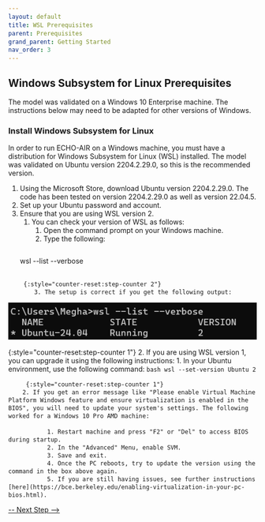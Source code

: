 ```yaml
---
layout: default
title: WSL Prerequisites
parent: Prerequisites
grand_parent: Getting Started
nav_order: 3
---
```


## Windows Subsystem for Linux Prerequisites
The model was validated on a Windows 10 Enterprise machine. The instructions below may need to be adapted for other versions of Windows.

### Install Windows Subsystem for Linux
In order to run ECHO-AIR on a Windows machine, you must have a distribution for Windows Subsystem for Linux (WSL) installed. The model was validated on Ubuntu version 2204.2.29.0, so this is the recommended version.

1. Using the Microsoft Store, download Ubuntu version 2204.2.29.0. The code has been tested on version 2204.2.29.0 as well as version 22.04.5.
2. Set up your Ubuntu password and account.
3. Ensure that you are using WSL version 2.
   1. You can check your version of WSL as follows:
      1. Open the command prompt on your Windows machine.
      2. Type the following: 
      ```bash
	 wsl --list --verbose
	 ```

      {:style="counter-reset:step-counter 2"}
         3. The setup is correct if you get the following output:
  ![Windows command prompt](https://github.com/echo-air-model/echo-air-model.github.io/blob/36-update-the-wsl-instructions-for-getting-started-and-troubleshooting/assets/getting_started/wsl/wsl_verbose_screenshot.png)


   {:style="counter-reset:step-counter 1"}
      2. If you are using WSL version 1, you can upgrade it using the following instructions:
         1. In your Ubuntu environment, use the following command:
         ```bash
	    wsl --set-version Ubuntu 2
	    ```

         {:style="counter-reset:step-counter 1"}
    	2. If you get an error message like "Please enable Virtual Machine Platform Windows feature and ensure virtualization is enabled in the BIOS", you will need to update your system's settings. The following worked for a Windows 10 Pro AMD machine:

               1. Restart machine and press "F2" or "Del" to access BIOS during startup.
               2. In the "Advanced" Menu, enable SVM.
               3. Save and exit.
               4. Once the PC reboots, try to update the version using the command in the box above again.
               5. If you are still having issues, see further instructions [here](https://bce.berkeley.edu/enabling-virtualization-in-your-pc-bios.html).

[-- Next Step -->](https://echo-air-model.github.io/docs/getting_started/start_up_console.html)
